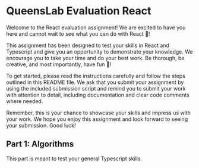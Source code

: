 # QueensLab Evaluation React

Welcome to the React evaluation assignment! We are excited to have you here and cannot wait to see what you can do with React 🚀!

This assignment has been designed to test your skills in React and Typescript and give you an opportunity to demonstrate your knowledge. We encourage you to take your time and do your best work. Be thorough, be creative, and most importantly, have fun 🎉!

To get started, please read the instructions carefully and follow the steps outlined in this README file. We ask that you submit your assignment by using the included submission script and remind you to submit your work with attention to detail, including documentation and clear code comments where needed.

Remember, this is your chance to showcase your skills and impress us with your work. We hope you enjoy this assignment and look forward to seeing your submission. Good luck!

## Part 1: Algorithms

This part is meant to test your general Typescript skills.
